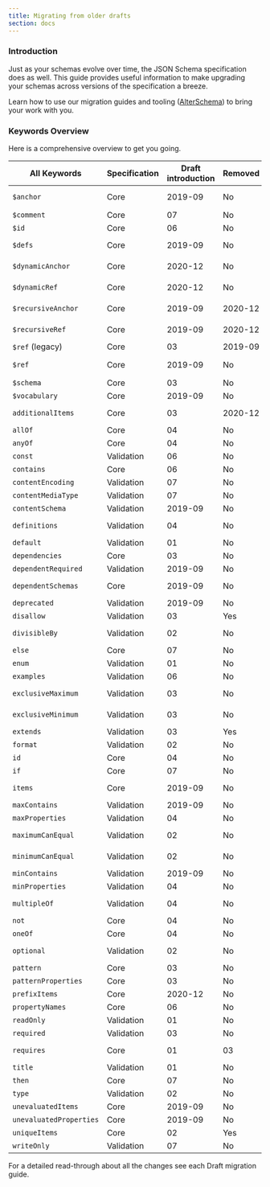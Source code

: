 ```yaml
---
title: Migrating from older drafts
section: docs
---
```


### Introduction

Just as your schemas evolve over time, the JSON Schema specification does as well. This guide provides useful information to make upgrading your schemas across versions of the specification a breeze.

Learn how to use our migration guides and tooling ([AlterSchema](https://alterschema.sourcemeta.com/)) to bring your work with you.

### Keywords Overview

Here is a comprehensive overview to get you going.

| All Keywords            | Specification | Draft introduction | Removed | Changed                        |
| ----------------------- | ------------- | ------------------ | ------- | ------------------------------ |
| `$anchor`               | Core          | 2019-09            | No      | No (updated in 2020)           |
| `$comment`              | Core          | 07                 | No     |                                |
| `$id`                   | Core          | 06                 | No      | Replaced `id`                  |
| `$defs`                 | Core          | 2019-09            | No      | Replaced `definitions`         |
| `$dynamicAnchor`        | Core          | 2020-12            | No      | Replaced `$recursiveAnchor`    |
| `$dynamicRef`           | Core          | 2020-12            | No      | Replaced `$recursiveRef`       |
| `$recursiveAnchor`      | Core          | 2019-09            | 2020-12 | Replaced by `$dynamicAnchor`   |
| `$recursiveRef`         | Core          | 2019-09            | 2020-12 | Replaced by `$dynamicRef`      |
| `$ref` (legacy)         | Core          | 03                 | 2019-09 | Replaced by `$ref`             |
| `$ref`                  | Core          | 2019-09            | No      | Replaced `$ref` (legacy)       |
| `$schema`               | Core          | 03                 | No      | No                             |
| `$vocabulary`           | Core          | 2019-09            | No      | No                             |
| `additionalItems`       | Core          | 03                 | 2020-12 | Replaced by `items`            |
| `allOf`                 | Core          | 04                 | No      | No                             |
| `anyOf`                 | Core          | 04                 | No      | No                             |
| `const`                 | Validation    | 06                 | No      | No                             |
| `contains`              | Core          | 06                 | No      | No                             |
| `contentEncoding`       | Validation    | 07                 | No      | No                             |
| `contentMediaType`      | Validation    | 07                 | No      | No                             |
| `contentSchema`         | Validation    | 2019-09            | No      | No                             |
| `definitions`           | Validation    | 04                 | No      | Replaced by` $defs`            |
| `default`               | Validation    | 01                 | No      | No                             |
| `dependencies`          | Core          | 03                 | No      | No                             |
| `dependentRequired`     | Validation    | 2019-09            | No      | No                             |
| `dependentSchemas`      | Core          | 2019-09            | No      | Replaced `dependencies`        |
| `deprecated`            | Validation    | 2019-09            | No      | No                             |
| `disallow`              | Validation    | 03                 | Yes     | No                             |
| `divisibleBy`           | Validation    | 02                 | No      | Replaced by `multipleOf`       |
| `else`                  | Core          | 07                 | No      | No                             |
| `enum`                  | Validation    | 01                 | No      | No                             |
| `examples`              | Validation    | 06                 | No      | No                             |
| `exclusiveMaximum`      | Validation    | 03                 | No      | Replaced `maximumCanEqual`     |
| `exclusiveMinimum`      | Validation    | 03                 | No      | Replaced `minimumCanEqual`     |
| `extends`               | Validation    | 03                 | Yes     | No                             |
| `format`                | Validation    | 02                 | No      | -                              |
| `id`                    | Core          | 04                 | No      | Replaced by `$id`              |
| `if`                    | Core          | 07                 | No      | No                             |
| `items`                 | Core          | 2019-09            | No      | Replaced by `prefixItems`      |
| `maxContains`           | Validation    | 2019-09            | No      | No                             |
| `maxProperties`         | Validation    | 04                 | No      | No                             |
| `maximumCanEqual`       | Validation    | 02                 | No      | Replaced by `exclusiveMaximum` |
| `minimumCanEqual`       | Validation    | 02                 | No      | Replaced by `exclusiveMinimum` |
| `minContains`           | Validation    | 2019-09            | No      | No                             |
| `minProperties`         | Validation    | 04                 | No      | No                             |
| `multipleOf`            | Validation    | 04                 | No      | Replaced `divisibleBy`         |
| `not`                   | Core          | 04                 | No      | No                             |
| `oneOf`                 | Core          | 04                 | No      | No                             |
| `optional`              | Validation    | 02                 | No      | Replaced by `required`         |
| `pattern`               | Core          | 03                 | No      | No                             |
| `patternProperties`     | Core          | 03                 | No      | No                             |
| `prefixItems`           | Core          | 2020-12            | No      | Replaced `items`               |
| `propertyNames`         | Core          | 06                 | No      | No                             |
| `readOnly`              | Validation    | 01                 | No      | No                             |
| `required`              | Validation    | 03                 | No      | No                             |
| `requires`              | Core          | 01                 | 03      | Replaced by `dependencies`     |
| `title`                 | Validation    | 01                 | No      | No                             |
| `then`                  | Core          | 07                 | No      | No                             |
| `type`                  | Validation    | 02                 | No      | No                             |
| `unevaluatedItems`      | Core          | 2019-09            | No      | No                             |
| `unevaluatedProperties` | Core          | 2019-09            | No      | No                             |
| `uniqueItems`           | Core          | 02                 | Yes     | No                             |
| `writeOnly`             | Validation    | 07                 | No      | No                             |

For a detailed read-through about all the changes see each Draft migration guide.
